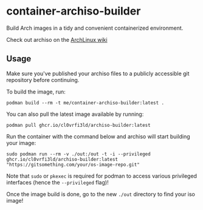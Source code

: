 # container-archiso-builder
Build Arch images in a tidy and convenient containerized environment.

Check out archiso on the [ArchLinux wiki](https://wiki.archlinux.org/index.php/archiso)

## Usage
Make sure you've published your archiso files to a publicly accessible git repository before continuing.

To build the image, run:

    podman build --rm -t me/container-archiso-builder:latest .

You can also pull the latest image available by running:

    podman pull ghcr.io/cl0vrfi3ld/archiso-builder:latest

Run the container with the command below and archiso will start building your image:

    sudo podman run --rm -v ./out:/out -t -i --privileged ghcr.io/cl0vrfi3ld/archiso-builder:latest "https://gitsomething.com/your/os-image-repo.git"
    
Note that `sudo` or `pkexec` is required for podman to access various privileged interfaces (hence the `--privileged` flag)!

Once the image build is done, go to the new `./out` directory to find your iso image!
